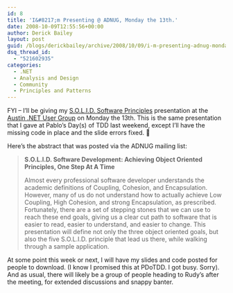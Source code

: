 ```yaml
---
id: 8
title: 'I&#8217;m Presenting @ ADNUG, Monday the 13th.'
date: 2008-10-09T12:55:56+00:00
author: Derick Bailey
layout: post
guid: /blogs/derickbailey/archive/2008/10/09/i-m-presenting-adnug-monday-the-13th.aspx
dsq_thread_id:
  - "521602935"
categories:
  - .NET
  - Analysis and Design
  - Community
  - Principles and Patterns
---
```

FYI &#8211; I&#8217;ll be giving my <a href="http://www.derickbailey.com/2008/09/03/ObjectOrientedDevelopmentViaTheSOLIDSoftwareDevelopmentPrinciples.aspx" target="_blank">S.O.L.I.D. Software Principles</a> presentation at the <a href="http://www.adnug.org/" target="_blank">Austin .NET User Group</a> on Monday the 13th. This is the same presentation that I gave at Pablo&#8217;s Day(s) of TDD last weekend, except I&#8217;ll have the missing code in place and the slide errors fixed. 🙂 

Here&#8217;s the abstract that was posted via the ADNUG mailing list:

> **S.O.L.I.D. Software Development: Achieving Object Oriented Principles, One Step At A Time**&nbsp; 
> 
> Almost every professional software developer understands the academic definitions of Coupling, Cohesion, and Encapsulation. However, many of us do not understand how to actually achieve Low Coupling, High Cohesion, and strong Encapsulation, as prescribed. Fortunately, there are a set of stepping stones that we can use to reach these end goals, giving us a clear cut path to software that is easier to read, easier to understand, and easier to change. This presentation will define not only the three object oriented goals, but also the five S.O.L.I.D. principle that lead us there, while walking through a sample application. 

At some point this week or next, I will have my slides and code posted for people to download. (I know I promised this at PDoTDD. I got busy. Sorry). And as usual, there will likely be a group of people heading to Rudy&#8217;s after the meeting, for extended discussions and snappy banter.